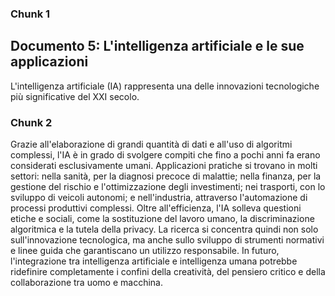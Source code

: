 ### Chunk 1

## Documento 5: L'intelligenza artificiale e le sue applicazioni

L'intelligenza artificiale (IA) rappresenta una delle innovazioni tecnologiche più significative del XXI secolo.

### Chunk 2

Grazie all'elaborazione di grandi quantità di dati e all'uso di algoritmi complessi, l'IA è in grado di svolgere compiti che fino a pochi anni fa erano considerati esclusivamente umani. Applicazioni pratiche si trovano in molti settori: nella sanità, per la diagnosi precoce di malattie; nella finanza, per la gestione del rischio e l'ottimizzazione degli investimenti; nei trasporti, con lo sviluppo di veicoli autonomi; e nell'industria, attraverso l'automazione di processi produttivi complessi. Oltre all'efficienza,  l'IA  solleva  questioni  etiche  e  sociali,  come  la  sostituzione  del  lavoro umano, la discriminazione algoritmica e la tutela della privacy. La ricerca si concentra quindi  non  solo  sull'innovazione  tecnologica,  ma  anche  sullo  sviluppo  di  strumenti normativi e linee guida che garantiscano un utilizzo responsabile. In futuro, l'integrazione tra intelligenza artificiale e intelligenza umana  potrebbe  ridefinire completamente i confini della creatività, del pensiero critico e della collaborazione tra uomo e macchina.

